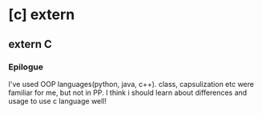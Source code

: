 # [c] extern

## extern C

### Epilogue
I've used OOP languages(python, java, c++). class, capsulization etc were familiar for me, but not in PP. I think i should learn about differences and usage to use c language well!
